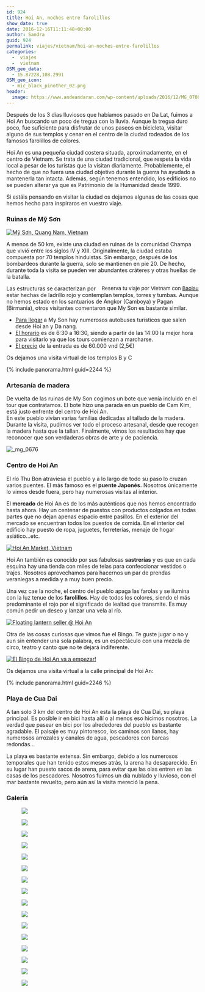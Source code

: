```yaml
---
id: 924
title: Hoi An, noches entre farolillos
show_date: true
date: 2016-12-16T11:11:48+00:00
author: Sandra
guid: 924
permalink: viajes/vietnam/hoi-an-noches-entre-farolillos
categories:
  -  viajes
  -  vietnam
OSM_geo_data:
  - 15.87228,108.2991
OSM_geo_icon:
  - mic_black_pinother_02.png
header:
  image: https://www.andeandaran.com/wp-content/uploads/2016/12/MG_0700.jpg
---
```


Después de los 3 días lluviosos que habíamos pasado en Da Lat, fuimos a Hoi An buscando un poco de tregua con la lluvia. Aunque la tregua duro poco, fue suficiente para disfrutar de unos paseos en bicicleta, visitar alguno de sus templos y cenar en el centro de la ciudad rodeados de los famosos farolillos de colores.



Hoi An es una pequeña ciudad costera situada, aproximadamente, en el centro de Vietnam. Se trata de una ciudad tradicional, que respeta la vida local a pesar de los turistas que la visitan diariamente. Probablemente, el hecho de que no fuera una ciudad objetivo durante la guerra ha ayudado a mantenerla tan intacta. Además, según tenemos entendido, los edificios no se pueden alterar ya que es Patrimonio de la Humanidad desde 1999.



Si estáis pensando en visitar la ciudad os dejamos algunas de las cosas que hemos hecho para inspiraros en vuestro viaje.<!--more-->


### Ruinas de Mỹ Sơn


[<img src="https://live.staticflickr.com/412/30745540194_3663102b4e_c.jpg" alt="Mỹ Sơn, Quang Nam, Vietnam" />](https://www.flickr.com/photos/sitoo/30745540194/)


A menos de 50 km, existe una ciudad en ruinas de la comunidad Champa que vivió entre los siglos IV y XIII. Originalmente, la ciudad estaba compuesta por 70 templos hinduistas. Sin embargo, después de los bombardeos durante la guerra, solo se mantienen en pie 20. De hecho, durante toda la visita se pueden ver abundantes cráteres y otras huellas de la batalla.

<!-- Start shortcoder -->

<div id="baolau" style="text-align:center;float: right; margin-left: 15px;">
<span style="font-size: 10pt;">Reserva tu viaje por Vietnam con <a href="https://www.baolau.vn/?source=andeandaran" target="_blank">Baolau</a></span> 
</div><!-- End shortcoder v4.0.3-->

Las estructuras se caracterizan por estar hechas de ladrillo rojo y contemplan templos, torres y tumbas. Aunque no hemos estado en los santuarios de Angkor (Camboya) y Pagan (Birmania), otros visitantes comentaron que My Son es bastante similar.


<ul>
  <li>
    <span style="text-decoration: underline;">Para llegar</span> a My Son hay numerosos autobuses turísticos que salen desde Hoi an y Da nang.
  </li>
  <li>
    <span style="text-decoration: underline;">El horario</span> es de 6:30 a 16:30, siendo a partir de las 14:00 la mejor hora para visitarlo ya que los tours comienzan a marcharse.
  </li>
  <li>
    <span style="text-decoration: underline;">El precio</span> de la entrada es de 60.000 vnd (2,5€)
  </li>
</ul>


  Os dejamos una visita virtual de los templos B y C


{% include panorama.html guid=2244 %}

###     Artesanía de madera



  De vuelta de las ruinas de My Son cogimos un bote que venía incluido en el tour que contratamos. El bote hizo una parada en un pueblo de Cam Kim, está justo enfrente del centro de Hoi An.<br /> En este pueblo vivían varias familias dedicadas al tallado de la madera. Durante la visita, pudimos ver todo el proceso artesanal, desde que recogen la madera hasta que la tallan. Finalmente, vimos los resultados hay que reconocer que son verdaderas obras de arte y de paciencia.



  <img class="alignnone wp-image-989 size-wcbig" src="https://www.andeandaran.com/wp-content/uploads/2016/12/MG_0676-800x533.jpg" alt="_mg_0676"  />


###     Centro de Hoi An



  El río Thu Bon atraviesa el pueblo y a lo largo de todo su paso lo cruzan varios puentes. El más famoso es el <strong>puente Japonés.</strong> Nosotros únicamente lo vimos desde fuera, pero hay numerosas visitas al interior.



  El <strong>mercado</strong> de Hoi An es de los más auténticos que nos hemos encontrado hasta ahora. Hay un centenar de puestos con productos colgados en todas partes que no dejan apenas espacio entre pasillos. En el exterior del mercado se encuentran todos los puestos de comida. En el interior del edificio hay puesto de ropa, juguetes, ferreterías, menaje de hogar asiático...etc.



  <a href="https://www.flickr.com/photos/sitoo/31619162645/"><img src="https://live.staticflickr.com/109/31619162645_3932a9e590_c.jpg" alt="Hoi An Market, Vietnam"/></a>



  Hoi An también es conocido por sus fabulosas <strong>sastrerías</strong> y es que en cada esquina hay una tienda con miles de telas para confeccionar vestidos o trajes. Nosotros aprovechamos para hacernos un par de prendas veraniegas a medida y a muy buen precio.



  Una vez cae la noche, el centro del pueblo apaga las farolas y se ilumina con la luz tenue de los <strong>farolillos</strong>. Hay de todos los colores, siendo el más predominante el rojo por el significado de lealtad que transmite. Es muy común pedir un deseo y lanzar una vela al río.



  <a href="https://www.flickr.com/photos/sitoo/31600304346/in/dateposted/"><img src="https://live.staticflickr.com/529/31600304346_a4e7dc16ca_c.jpg" alt="Floating lantern seller @ Hoi An"  /></a>



  Otra de las cosas curiosas que vimos fue el Bingo. Te guste jugar o no y aun sin entender una sola palabra, es un espectáculo  con una mezcla de circo, teatro y canto que no te dejará indiferente.



  <a href="https://www.flickr.com/photos/sitoo/31281837450/in/dateposted/"><img src="https://live.staticflickr.com/339/31281837450_169a140425_c.jpg" alt="El Bingo de Hoi An va a empezar!"  /></a>



  Os dejamos una visita virtual a la calle principal de Hoi An:


{% include panorama.html guid=2246 %}

###     Playa de Cua Dai



  A tan solo 3 km del centro de Hoi An esta la playa de Cua Dai, su playa principal. Es posible ir en bici hasta allí o al menos eso hicimos nosotros. La verdad que pasear en bici por los alrededores del pueblo es bastante agradable. El paisaje es muy pintoresco, los caminos son llanos, hay numerosos arrozales y canales de agua, pescadores con barcas redondas...



  La playa es bastante extensa. Sin embargo, debido a los numerosos temporales que han tenido estos meses atrás, la arena ha desaparecido. En su lugar han puesto sacos de arena, para evitar que las olas entren en las casas de los pescadores. Nosotros fuimos un día nublado y lluvioso, con el mar bastante revuelto, pero aún así la visita mereció la pena.


###     Galería


<div id='gallery-18' class='gallery galleryid-924 gallery-columns-3 gallery-size-wcfixedheight'>
  <figure > 
  
  <div>
    <a href='https://www.andeandaran.com/wp-content/uploads/2016/12/MG_0671.jpg'><img src="https://www.andeandaran.com/wp-content/uploads/2016/12/MG_0671.jpg" /></a>
  </div></figure><figure > 
  
  <div>
    <a href='https://www.andeandaran.com/wp-content/uploads/2016/12/MG_0651.jpg'><img src="https://www.andeandaran.com/wp-content/uploads/2016/12/MG_0651.jpg" /></a>
  </div></figure><figure > 
  
  <div>
    <a href='https://www.andeandaran.com/wp-content/uploads/2016/12/MG_0642.jpg'><img src="https://www.andeandaran.com/wp-content/uploads/2016/12/MG_0642.jpg" /></a>
  </div></figure><figure > 
  
  <div>
    <a href='https://www.andeandaran.com/wp-content/uploads/2016/12/MG_0601.jpg'><img src="https://www.andeandaran.com/wp-content/uploads/2016/12/MG_0601.jpg" /></a>
  </div></figure><figure > 
  
  <div>
    <a href='https://www.andeandaran.com/wp-content/uploads/2016/12/MG_0589.jpg'><img src="https://www.andeandaran.com/wp-content/uploads/2016/12/MG_0589.jpg" /></a>
  </div></figure><figure > 
  
  <div>
    <a href='https://www.andeandaran.com/wp-content/uploads/2016/12/MG_0666.jpg'><img src="https://www.andeandaran.com/wp-content/uploads/2016/12/MG_0666.jpg" /></a>
  </div></figure><figure > 
  
  <div>
    <a href='https://www.andeandaran.com/wp-content/uploads/2016/12/MG_0678.jpg'><img src="https://www.andeandaran.com/wp-content/uploads/2016/12/MG_0678.jpg" /></a>
  </div></figure><figure > 
  
  <div>
    <a href='https://www.andeandaran.com/wp-content/uploads/2016/12/MG_0676.jpg'><img src="https://www.andeandaran.com/wp-content/uploads/2016/12/MG_0676.jpg" /></a>
  </div></figure><figure > 
  
  <div>
    <a href='https://www.andeandaran.com/wp-content/uploads/2016/12/MG_0700.jpg'><img src="https://www.andeandaran.com/wp-content/uploads/2016/12/MG_0700.jpg" /></a>
  </div></figure><figure > 
  
  <div>
    <a href='https://www.andeandaran.com/wp-content/uploads/2016/12/MG_0683.jpg'><img src="https://www.andeandaran.com/wp-content/uploads/2016/12/MG_0683.jpg" /></a>
  </div></figure><figure > 
  
  <div>
    <a href='https://www.andeandaran.com/wp-content/uploads/2016/12/MG_0750.jpg'><img src="https://www.andeandaran.com/wp-content/uploads/2016/12/MG_0750.jpg" /></a>
  </div></figure><figure > 
  
  <div>
    <a href='https://www.andeandaran.com/wp-content/uploads/2016/12/MG_0745.jpg'><img src="https://www.andeandaran.com/wp-content/uploads/2016/12/MG_0745.jpg" /></a>
  </div></figure><figure > 
  
  <div>
    <a href='https://www.andeandaran.com/wp-content/uploads/2016/12/MG_0742.jpg'><img src="https://www.andeandaran.com/wp-content/uploads/2016/12/MG_0742.jpg" /></a>
  </div></figure><figure > 
  
  <div>
    <a href='https://www.andeandaran.com/wp-content/uploads/2016/12/MG_0725.jpg'><img src="https://www.andeandaran.com/wp-content/uploads/2016/12/MG_0725.jpg" /></a>
  </div></figure><figure > 
  
  <div>
    <a href='https://www.andeandaran.com/wp-content/uploads/2016/12/MG_0722.jpg'><img src="https://www.andeandaran.com/wp-content/uploads/2016/12/MG_0722.jpg" /></a>
  </div></figure><figure > 
  
  <div>
    <a href='https://www.andeandaran.com/wp-content/uploads/2016/12/MG_0696.jpg'><img src="https://www.andeandaran.com/wp-content/uploads/2016/12/MG_0696.jpg" /></a>
  </div></figure>
</div>